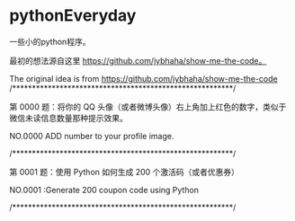 # pythonEveryday

一些小的python程序。

最初的想法源自这里 https://github.com/jybhaha/show-me-the-code。

The original idea is from https://github.com/jybhaha/show-me-the-code
/********************************************************/

第 0000 题：将你的 QQ 头像（或者微博头像）右上角加上红色的数字，类似于微信未读信息数量那种提示效果。

NO.0000  ADD number to your profile image.

/********************************************************/

第 0001 题：使用 Python 如何生成 200 个激活码（或者优惠券）

NO.0001 :Generate 200 coupon code using Python

/********************************************************/
